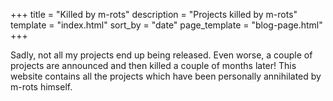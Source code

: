 +++
title = "Killed by m-rots"
description = "Projects killed by m-rots"
template = "index.html"
sort_by = "date"
page_template = "blog-page.html"
+++

Sadly, not all my projects end up being released. Even worse, a couple of projects are announced and then killed a couple of months later! This website contains all the projects which have been personally annihilated by m-rots himself.